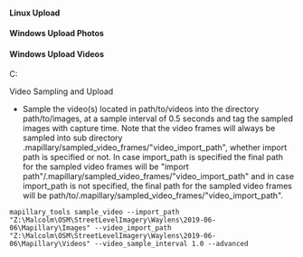 #### Linux Upload


#### Windows Upload Photos


#### Windows Upload Videos

C:

Video Sampling and Upload
- Sample the video(s) located in path/to/videos into the directory path/to/images, at a sample interval of 0.5 seconds and tag the sampled images with capture time. Note that the video frames will always be sampled into sub directory .mapillary/sampled_video_frames/"video_import_path", whether import path is specified or not. In case import_path is specified the final path for the sampled video frames will be "import path"/.mapillary/sampled_video_frames/"video_import_path" and in case import_path is not specified, the final path for the sampled video frames will be path/to/.mapillary/sampled_video_frames/"video_import_path".

`mapillary_tools sample_video --import_path "Z:\Malcolm\OSM\StreetLevelImagery\Waylens\2019-06-06\Mapillary\Images" --video_import_path "Z:\Malcolm\OSM\StreetLevelImagery\Waylens\2019-06-06\Mapillary\Videos" --video_sample_interval 1.0 --advanced `

